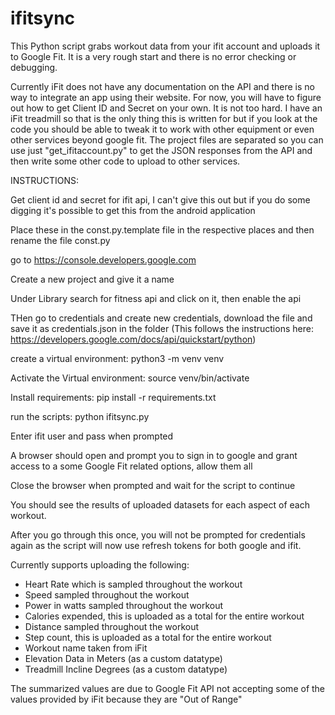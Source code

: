 # ifitsync
This Python script grabs workout data from your ifit account and uploads it to Google Fit. It is a very rough start and there is no error checking or debugging.

Currently iFit does not have any documentation on the API and there is no way to integrate an app using their website. For now, you will have to figure out how to get Client ID and Secret on your own. It is not too hard. I have an iFit treadmill so that is the only thing this is written for but if you look at the code you should be able to tweak it to work with other equipment or even other services beyond google fit.
The project files are separated so you can use just "get_ifitaccount.py" to get the JSON responses from the API and then write some other code to upload to other services.

INSTRUCTIONS:

Get client id and secret for ifit api, I can't give this out but if you do some digging it's possible to get this from the android application

Place these in the const.py.template file in the respective places and then rename the file const.py

go to https://console.developers.google.com

Create a new project and give it a name

Under Library search for fitness api and click on it, then enable the api

THen go to credentials and create new credentials, download the file and save it as credentials.json in the folder
(This follows the instructions here: https://developers.google.com/docs/api/quickstart/python)

create a virtual environment: python3 -m venv venv

Activate the Virtual environment: source venv/bin/activate

Install requirements: pip install -r requirements.txt

run the scripts: python ifitsync.py

Enter ifit user and pass when prompted

A browser should open and prompt you to sign in to google and grant access to a some Google Fit related options, allow them all

Close the browser when prompted and wait for the script to continue

You should see the results of uploaded datasets for each aspect of each workout.

After you go through this once, you will not be prompted for credentials again as the script will now use refresh tokens for both google and ifit.

Currently supports uploading the following:
- Heart Rate which is sampled throughout the workout
- Speed sampled throughout the workout
- Power in watts sampled throughout the workout
- Calories expended, this is uploaded as a total for the entire workout
- Distance sampled throughout the workout
- Step count, this is uploaded as a total for the entire workout
- Workout name taken from iFit
- Elevation Data in Meters (as a custom datatype)
- Treadmill Incline Degrees (as a custom datatype)

The summarized values are due to Google Fit API not accepting some of the values provided by iFit because they are "Out of Range"
